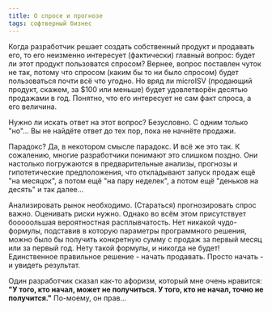 ```yaml
---
title: О спросе и прогнозе
tags: софтверный бизнес
---
```


Когда разработчик решает создать собственный продукт и продавать его, то его неизменно интересует (фактически) главный вопрос: будет ли этот продукт пользоватся спросом? Вернее, вопрос поставлен чуток не так, потому что спросом (каким бы то ни было спросом) будет пользоваться почти всё что угодно. Но вряд ли microISV (продающий продукт, скажем, за $100 или меньше) будет удовлетворён десятью продажами в год. Понятно, что его интересует не сам факт спроса, а его величина.

Нужно ли искать ответ на этот вопрос? Безусловно. С одним только "но"... Вы не найдёте ответ до тех пор, пока не начнёте продажи.

Парадокс? Да, в некотором смысле парадокс. И всё же это так. К сожалению, многие разработчики понимают это слишком поздно. Они настолько погружаются в предварительные анализы, прогнозы и гипотетические предположения, что откладывают запуск продаж ещё "на месяцок", а потом ещё "на пару неделек", а потом ещё "деньков на десять" и так далее...

Анализировать рынок необходимо. (Стараться) прогнозировать спрос важно. Оценивать риски нужно. Однако во всём этом присутствует бооооольшая вероятностная расплывчатость. Нет никакой чудо-формулы, подставив в которую параметры программного решения, можно было бы получить конкретную сумму с продаж за первый месяц или за первый год. Нету такой формулы, и никогда не будет! Единственное правильное решение - начать продавать. Просто начать - и увидеть результат.

Один разработчик сказал как-то афоризм, который мне очень нравится: **"У того, кто начал, может не получиться. У того, кто не начал, точно не получится."** По-моему, он прав...
